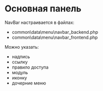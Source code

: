 Основная панель
===

NavBar настраивается в файлах:

* common\data\menu\navbar_backend.php
* common\data\menu\navbar_frontend.php

Можно указать:

* надпись
* ссылку
* правило доступа
* модуль
* иконку
* дочерние меню

